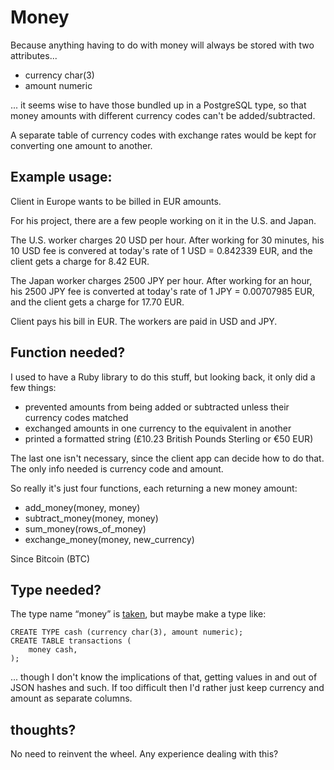 # Money

Because anything having to do with money will always be stored with two attributes...

* currency char(3)
* amount numeric

... it seems wise to have those bundled up in a PostgreSQL type, so that money amounts with different currency codes can't be added/subtracted.

A separate table of currency codes with exchange rates would be kept for converting one amount to another.

## Example usage:

Client in Europe wants to be billed in EUR amounts.

For his project, there are a few people working on it in the U.S. and Japan. 

The U.S. worker charges 20 USD per hour.  After working for 30 minutes, his 10 USD fee is convered at today's rate of 1 USD = 0.842339 EUR, and the client gets a charge for 8.42 EUR.

The Japan worker charges 2500 JPY per hour.  After working for an hour, his 2500 JPY fee is converted at today's rate of 1 JPY = 0.00707985 EUR, and the client gets a charge for 17.70 EUR.

Client pays his bill in EUR.  The workers are paid in USD and JPY.

## Function needed?

I used to have a Ruby library to do this stuff, but looking back, it only did a few things:

* prevented amounts from being added or subtracted unless their currency codes matched
* exchanged amounts in one currency to the equivalent in another
* printed a formatted string (£10.23 British Pounds Sterling or €50 EUR)

The last one isn't necessary, since the client app can decide how to do that.  The only info needed is currency code and amount.

So really it's just four functions, each returning a new money amount:

* add_money(money, money)
* subtract_money(money, money)
* sum_money(rows_of_money)
* exchange_money(money, new_currency)

Since Bitcoin (BTC) 

## Type needed?

The type name “money” is [taken](http://www.postgresql.org/docs/9.4/static/datatype-money.html), but maybe make a type like:

```
CREATE TYPE cash (currency char(3), amount numeric);
CREATE TABLE transactions (
	money cash,
);
```

... though I don't know the implications of that, getting values in and out of JSON hashes and such.  If too difficult then I'd rather just keep currency and amount as separate columns.

## thoughts?

No need to reinvent the wheel.  Any experience dealing with this?


